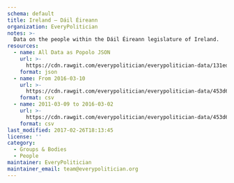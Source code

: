 ```yaml
---
schema: default
title: Ireland — Dáil Éireann
organization: EveryPolitician
notes: >-
  Data on the people within the Dáil Éireann legislature of Ireland.
resources:
  - name: All Data as Popolo JSON
    url: >-
      https://cdn.rawgit.com/everypolitician/everypolitician-data/131ed2d2da1fc419a94111fae90ca40cfe6c632f/data/Ireland/Dail/ep-popolo-v1.0.json
    format: json
  - name: From 2016-03-10
    url: >-
      https://cdn.rawgit.com/everypolitician/everypolitician-data/453d614bba6010a410ce74f1a48727325d315935/data/Ireland/Dail/term-32.csv
    format: csv
  - name: 2011-03-09 to 2016-03-02
    url: >-
      https://cdn.rawgit.com/everypolitician/everypolitician-data/453d614bba6010a410ce74f1a48727325d315935/data/Ireland/Dail/term-31.csv
    format: csv
last_modified: 2017-02-26T18:13:45
license: ''
category:
  - Groups & Bodies
  - People
maintainer: EveryPolitician
maintainer_email: team@everypolitician.org
---
```

